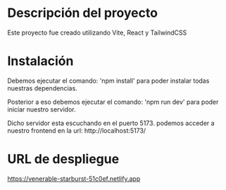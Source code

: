 # Descripción del proyecto

Este proyecto fue creado utilizando Vite, React y TailwindCSS

# Instalación 

Debemos ejecutar el comando: 'npm install' para poder instalar todas nuestras dependencias.

Posterior a eso debemos ejecutar el comando: 'npm run dev' para poder iniciar nuestro servidor.

Dicho servidor esta escuchando en el puerto 5173. podemos acceder a nuestro frontend en la url: http://localhost:5173/


# URL de despliegue
https://venerable-starburst-51c0ef.netlify.app